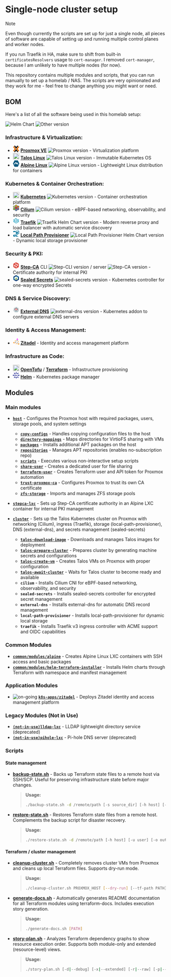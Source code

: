 # Single-node cluster setup

> [!NOTE]
> Even though currently the scripts are set up for just a single node, all pieces of software are capable of setting up and running multiple control planes and worker nodes.
>
> If you run Traefik in HA, make sure to shift from built-in `certificatesResolvers` usage to `cert-manager`. I removed `cert-manager`, because I am unlikely to have multiple nodes (for now).

This repository contains multiple modules and scripts, that you can run manually to set up a homelab / NAS. The scripts are very opinionated and they work for me - feel free to change anything you might want or need.

## BOM
Here's a list of all the software being used in this homelab setup:

![Helm Chart](https://img.shields.io/badge/Helm%20Chart-darkblue?style=flat) ![Other version](https://img.shields.io/badge/Other%20version-blue?style=flat)

### **Infrastructure & Virtualization:**
- <img src="docs/assets/proxmox-logo-stacked-color.svg" width="20" height="20"> **[Proxmox VE](https://www.proxmox.com/en/proxmox-virtual-environment/overview)** ![Proxmox version](https://img.shields.io/badge/dynamic/yaml?url=https%3A%2F%2Fraw.githubusercontent.com%2FdivStar%2Fhomelab%2Frefs%2Fheads%2Fmaster%2Fversions.yaml&query=%24.proxmox_version&label=%20) - Virtualization platform
- <img src="docs/assets/talos-logo.svg" width="20" height="20"> **[Talos Linux](https://www.talos.dev/)** ![Talos Linux version](https://img.shields.io/badge/dynamic/yaml?url=https%3A%2F%2Fraw.githubusercontent.com%2FdivStar%2Fhomelab%2Frefs%2Fheads%2Fmaster%2Fversions.yaml&query=%24.talos_linux_version&prefix=%20&label=%20) - Immutable Kubernetes OS
- <img src="docs/assets/alpine-logo.svg" width="20" height="20"> **[Alpine Linux](https://alpinelinux.org/)** ![Alpine Linux version](https://img.shields.io/badge/dynamic/yaml?url=https%3A%2F%2Fraw.githubusercontent.com%2FdivStar%2Fhomelab%2Frefs%2Fheads%2Fmaster%2Fversions.yaml&query=%24.alpine_linux_version&label=%20) - Lightweight Linux distribution for containers

### **Kubernetes & Container Orchestration:**
- <img src="docs/assets/kubernetes-logo.svg" width="20" height="20"> **[Kubernetes](https://kubernetes.io/)** ![Kubernetes version](https://img.shields.io/badge/dynamic/yaml?url=https%3A%2F%2Fraw.githubusercontent.com%2FdivStar%2Fhomelab%2Frefs%2Fheads%2Fmaster%2Fversions.yaml&query=%24.target_kube_version&label=%20) - Container orchestration platform
- <img src="docs/assets/cilium-logo.svg" width="20" height="20"> **[Cilium](https://cilium.io/)** ![Cilium version](https://img.shields.io/badge/dynamic/yaml?url=https%3A%2F%2Fraw.githubusercontent.com%2FdivStar%2Fhomelab%2Frefs%2Fheads%2Fmaster%2Fversions.yaml&query=%24.cilium_version&label=%20&color=darkblue) - eBPF-based networking, observability, and security
- <img src="docs/assets/traefik-logo.svg" width="20" height="20"> **[Traefik](https://traefik.io/)** ![Traefik Helm Chart version](https://img.shields.io/badge/dynamic/yaml?url=https%3A%2F%2Fraw.githubusercontent.com%2FdivStar%2Fhomelab%2Frefs%2Fheads%2Fmaster%2Fversions.yaml&query=%24.traefik_version&label=%20&color=darkblue) - Modern reverse proxy and load balancer with automatic service discovery
- <img src="docs/assets/local-path-provisioner-logo.svg" width="20" height="20"> **[Local Path Provisioner](https://github.com/rancher/local-path-provisioner)** ![Local Path Provisioner Helm Chart version](https://img.shields.io/badge/dynamic/yaml?url=https%3A%2F%2Fraw.githubusercontent.com%2FdivStar%2Fhomelab%2Frefs%2Fheads%2Fmaster%2Fversions.yaml&query=%24.local_path_provisioner_version&label=%20&color=darkblue) - Dynamic local storage provisioner

### **Security & PKI:**
- <img src="docs/assets/smallstep-logo.svg" width="20" height="20"> **[Step-CA](https://smallstep.com/certificates/)** CLI ![Step-CLI version](https://img.shields.io/badge/dynamic/yaml?url=https%3A%2F%2Fraw.githubusercontent.com%2FdivStar%2Fhomelab%2Frefs%2Fheads%2Fmaster%2Fversions.yaml&query=%24.step_cli_version&label=%20) / server ![Step-CA version](https://img.shields.io/badge/dynamic/yaml?url=https%3A%2F%2Fraw.githubusercontent.com%2FdivStar%2Fhomelab%2Frefs%2Fheads%2Fmaster%2Fversions.yaml&query=%24.step_ca_version&label=%20) - Certificate authority for internal PKI
- <img src="docs/assets/sealedsecrets-logo.svg" width="20" height="20"> **[Sealed Secrets](https://sealed-secrets.netlify.app/)** ![sealed-secrets version](https://img.shields.io/badge/dynamic/yaml?url=https%3A%2F%2Fraw.githubusercontent.com%2FdivStar%2Fhomelab%2Frefs%2Fheads%2Fmaster%2Fversions.yaml&query=%24.sealed_secrets_version&prefix=%20&label=%20&color=darkblue) - Kubernetes controller for one-way encrypted Secrets

### **DNS & Service Discovery:**
- <img src="docs/assets/external-dns-logo.svg" width="20" height="20"> **[External DNS](https://github.com/kubernetes-sigs/external-dns)** ![external-dns version](https://img.shields.io/badge/dynamic/yaml?url=https%3A%2F%2Fraw.githubusercontent.com%2FdivStar%2Fhomelab%2Frefs%2Fheads%2Fmaster%2Fversions.yaml&query=%24.external_dns_version&prefix=%20&label=%20&color=darkblue) - Kubernetes addon to configure external DNS servers

### **Identity & Access Management:**
- <img src="docs/assets/zitadel-logo.svg" width="20" height="20"> **[Zitadel](https://zitadel.com/)** - Identity and access management platform

### **Infrastructure as Code:**
- <img src="docs/assets/tofu-on-light.svg" width="20" height="20"> **[OpenTofu](https://opentofu.org/)** / **[Terraform](https://www.terraform.io/)** - Infrastructure provisioning
- <img src="docs/assets/helm-logo.svg" width="20" height="20"> **[Helm](https://helm.sh/)** - Kubernetes package manager

## Modules

### Main modules
- **[`host`](modules/host/README.md)** - Configures the Proxmox host with required packages, users, storage pools, and system settings
  - **[`copy-configs`](modules/host/modules/copy-configs/README.md)** - Handles copying configuration files to the host
  - **[`directory-mappings`](modules/host/modules/directory-mappings/README.md)** - Maps directories for VirtioFS sharing with VMs
  - **[`packages`](modules/host/modules/packages/README.md)** - Installs additional APT packages on the host
  - **[`repositories`](modules/host/modules/repositories/README.md)** - Manages APT repositories (enables no-subscription repo)
  - **[`scripts`](modules/host/modules/scripts/README.md)** - Executes various non-interactive setup scripts
  - **[`share-user`](modules/host/modules/share-user/README.md)** - Creates a dedicated user for file sharing
  - **[`terraform-user`](modules/host/modules/terraform-user/README.md)** - Creates Terraform user and API token for Proxmox automation
  - **[`trust-proxmox-ca`](modules/host/modules/trust-proxmox-ca/README.md)** - Configures Proxmox to trust its own CA certificate
  - **[`zfs-storage`](modules/host/modules/zfs-storage/README.md)** - Imports and manages ZFS storage pools

- **[`stepca-lxc`](modules/stepca-lxc/README.md)** - Sets up Step-CA certificate authority in an Alpine LXC container for internal PKI management

- **[`cluster`](modules/cluster/README.md)** - Sets up the Talos Kubernetes cluster on Proxmox with networking (Cilium), ingress (Traefik), storage (local-path-provisioner), DNS (external-dns), and secrets management (sealed-secrets)
  - **[`talos-download-image`](modules/cluster/modules/talos-download-image/README.md)** - Downloads and manages Talos images for deployment
  - **[`talos-prepare-cluster`](modules/cluster/modules/talos-prepare-cluster/README.md)** - Prepares cluster by generating machine secrets and configurations
  - **[`talos-create-vm`](modules/cluster/modules/talos-create-vm/README.md)** - Creates Talos VMs on Proxmox with proper configuration
  - **[`talos-await-cluster`](modules/cluster/modules/talos-await-cluster/README.md)** - Waits for Talos cluster to become ready and available
  - **`cilium`** - Installs Cilium CNI for eBPF-based networking, observability, and security
  - **`sealed-secrets`** - Installs sealed-secrets controller for encrypted secret management
  - **`external-dns`** - Installs external-dns for automatic DNS record management
  - **`local-path-provisioner`** - Installs local-path-provisioner for dynamic local storage
  - **`traefik`** - Installs Traefik v3 ingress controller with ACME support and OIDC capabilities

### Common Modules

- **[`common/modules/alpine`](modules/common/modules/alpine/README.md)** - Creates Alpine Linux LXC containers with SSH access and basic packages
- **[`common/modules/helm-terraform-installer`](modules/common/modules/helm-terraform-installer/README.md)** - Installs Helm charts through Terraform with namespace and manifest management

### Application Modules

- ![on-going](https://img.shields.io/badge/on--going-orange?style=flat&logo=opensourcehardware&logoColor=white&logoSize=auto&labelColor=orange) **[`k8s-apps/zitadel`](modules/k8s-apps/zitadel/README.md)** - Deploys Zitadel identity and access management platform

### Legacy Modules (Not in Use)

- **[`(not-in-use)lldap-lxc`](modules/(not-in-use)lldap-lxc/README.md)** - LLDAP lightweight directory service (deprecated)
- **[`(not-in-use)pihole-lxc`](modules/(not-in-use)pihole-lxc/README.md)** - Pi-hole DNS server (deprecated)

### Scripts

#### State management

- **[backup-state.sh](scripts/backup-state.sh)** - Backs up Terraform state files to a remote host via SSH/SCP. Useful for preserving infrastructure state before major changes.
  > **Usage:**<br/>
  > ```bash
  > ./backup-state.sh -d /remote/path [-s source_dir] [-h host] [-u user]
  > ```

- **[restore-state.sh](scripts/restore-state.sh)** - Restores Terraform state files from a remote host. Complements the backup script for disaster recovery.
  > **Usage:**<br/>
  > ```bash
  > ./restore-state.sh -d /remote/path [-h host] [-u user] [-o output_dir]
  > ```

#### Terraform / cluster management

- **[cleanup-cluster.sh](scripts/cleanup-cluster.sh)** - Completely removes cluster VMs from Proxmox and cleans up local Terraform files. Supports dry-run mode.
  > **Usage:**<br/>
  > ```bash
  > ./cleanup-cluster.sh PROXMOX_HOST [--dry-run] [--tf-path PATH]
  > ```

- **[generate-docs.sh](scripts/generate-docs.sh)** - Automatically generates README documentation for all Terraform modules using terraform-docs. Includes execution story generation.
  > **Usage:**<br/>
  > ```bash
  > ./generate-docs.sh [PATH]
  > ```

- **[story-plan.sh](scripts/story-plan.sh)** - Analyzes Terraform dependency graphs to show resource execution order. Supports both module-only and extended (resource-level) views.
  > **Usage:**<br/>
  > ```bash
  > ./story-plan.sh [-d|--debug] [-x|--extended] [-r|--raw] [-p|--path PATH] [-b|--binary BINARY]
  > ```
